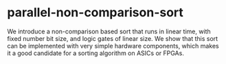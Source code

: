 # parallel-non-comparison-sort

We introduce a non-comparison based sort that runs in linear time, with fixed number bit size, and logic gates of linear size.
We show that this sort can be implemented with very simple hardware components, which makes it a good candidate for a sorting algorithm on ASICs or FPGAs.